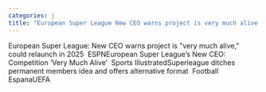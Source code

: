 ```yaml
---
categories: j
title: "European Super League New CEO warns project is very much alive could relaunch in 2025  ESPN"
---
```

European Super League: New CEO warns project is "very much alive," could relaunch in 2025&nbsp;&nbsp;ESPNEuropean Super League’s New CEO: Competition ‘Very Much Alive’&nbsp;&nbsp;Sports IllustratedSuperleague ditches permanent members idea and offers alternative format&nbsp;&nbsp;Football EspanaUEFA